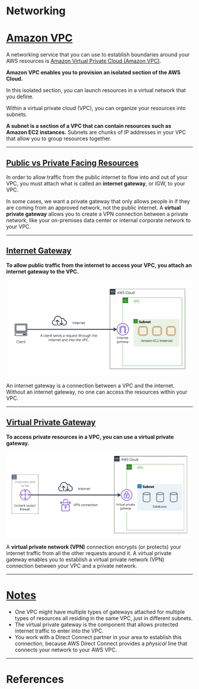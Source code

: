 # Networking

# [Amazon VPC](#amazon-vpc)

A networking service that you can use to establish boundaries around your AWS resources is [Amazon Virtual Private Cloud (Amazon VPC)](https://aws.amazon.com/vpc/).

**Amazon VPC enables you to provision an isolated section of the AWS Cloud.** 

In this isolated section, you can launch resources in a virtual network that you define. 

Within a virtual private cloud (VPC), you can organize your resources into subnets. 

**A subnet is a section of a VPC that can contain resources such as Amazon EC2 instances.** Subnets are chunks of IP addresses in your VPC that allow you to group resources together. 

---

## [Public vs Private Facing Resources](#public-vs-private-facing-resources)

In order to allow traffic from the public internet to flow into and out of your VPC, you must attach what is called an **internet gateway**, or IGW, to your VPC. 

In some cases, we want a private gateway that only allows people in if they are coming from an approved network, not the public internet. A **virtual private gateway** allows you to create a VPN connection between a private network, like your on-premises data center or internal corporate network to your VPC. 

---

## [Internet Gateway](#internet-gateway)

**To allow public traffic from the internet to access your VPC, you attach an internet gateway to the VPC.**

![example](images/ig.png "Internet Gateway")

An internet gateway is a connection between a VPC and the internet. Without an internet gateway, no one can access the resources within your VPC.

---

## [Virtual Private Gateway](#virtual-private-gateway)

**To access private resources in a VPC, you can use a virtual private gateway.**

![example](images/vpg.png "Virtual Private Gateway")

A **virtual private network (VPN)** connection encrypts (or protects) your internet traffic from all the other requests around it. A virtual private gateway enables you to establish a virtual private network (VPN) connection between your VPC and a private network.

---

# [Notes](#notes)

- One VPC might have multiple types of gateways attached for multiple types of resources all residing in the same VPC, just in different subnets. 
- The virtual private gateway is the component that allows protected internet traffic to enter into the VPC.
- You work with a Direct Connect partner in your area to establish this connection, because AWS Direct Connect provides a *physical* line that connects your network to your AWS VPC.

---

# References